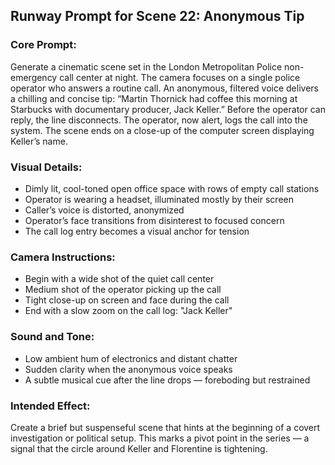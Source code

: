 ## Runway Prompt for Scene 22: Anonymous Tip

### Core Prompt:
Generate a cinematic scene set in the London Metropolitan Police non-emergency call center at night. The camera focuses on a single police operator who answers a routine call. An anonymous, filtered voice delivers a chilling and concise tip: “Martin Thornick had coffee this morning at Starbucks with documentary producer, Jack Keller.” Before the operator can reply, the line disconnects. The operator, now alert, logs the call into the system. The scene ends on a close-up of the computer screen displaying Keller’s name.

### Visual Details:
- Dimly lit, cool-toned open office space with rows of empty call stations
- Operator is wearing a headset, illuminated mostly by their screen
- Caller’s voice is distorted, anonymized
- Operator’s face transitions from disinterest to focused concern
- The call log entry becomes a visual anchor for tension

### Camera Instructions:
- Begin with a wide shot of the quiet call center
- Medium shot of the operator picking up the call
- Tight close-up on screen and face during the call
- End with a slow zoom on the call log: "Jack Keller"

### Sound and Tone:
- Low ambient hum of electronics and distant chatter
- Sudden clarity when the anonymous voice speaks
- A subtle musical cue after the line drops — foreboding but restrained

### Intended Effect:
Create a brief but suspenseful scene that hints at the beginning of a covert investigation or political setup. This marks a pivot point in the series — a signal that the circle around Keller and Florentine is tightening.
